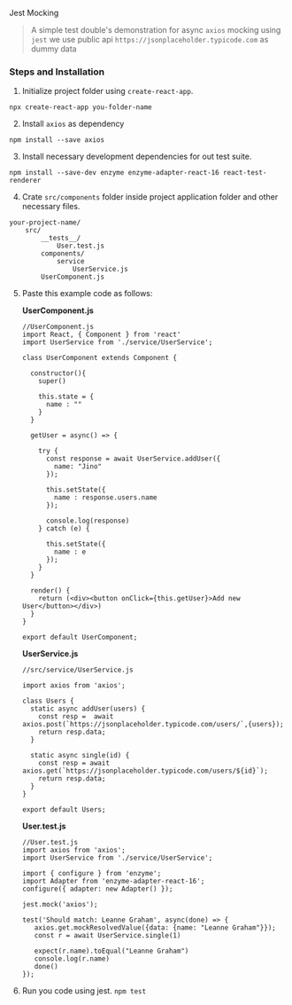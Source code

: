 Jest Mocking
> A simple test double's demonstration for async `axios` mocking using `jest` we use public api `https://jsonplaceholder.typicode.com` as dummy data


### Steps and Installation

1. Initialize project folder using `create-react-app`.
```
npx create-react-app you-folder-name
```

2. Install `axios` as dependency
```
npm install --save axios
```

3. Install necessary development dependencies for out test suite.
```
npm install --save-dev enzyme enzyme-adapter-react-16 react-test-renderer
```

4. Crate `src/components` folder inside project application folder and other necessary files.
```
your-project-name/
	src/
		__tests__/
			User.test.js
		components/
			service
				UserService.js
		UserComponent.js
```

5. Paste this example code as follows:

	**UserComponent.js**
	```
	//UserComponent.js
	import React, { Component } from 'react'
	import UserService from './service/UserService';

	class UserComponent extends Component {

	  constructor(){
	    super()

	    this.state = {
	      name : ""
	    }
	  }

	  getUser = async() => {

	    try {
	      const response = await UserService.addUser({
	        name: "Jino"
	      });
	      
	      this.setState({
	        name : response.users.name
	      });

	      console.log(response)
	    } catch (e) {
	       
	      this.setState({
	        name : e
	      });
	    }    
	  }

	  render() {
	    return (<div><button onClick={this.getUser}>Add new User</button></div>)
	  }
	}

	export default UserComponent;

	```

	**UserService.js**
	```
	//src/service/UserService.js

	import axios from 'axios';

	class Users {
	  static async addUser(users) {
	    const resp =  await axios.post(`https://jsonplaceholder.typicode.com/users/`,{users});
	    return resp.data;
	  }

	  static async single(id) {
	    const resp = await axios.get(`https://jsonplaceholder.typicode.com/users/${id}`);
	    return resp.data;
	  }
	}

	export default Users;
	```

	**User.test.js**
	```
	//User.test.js
	import axios from 'axios';
	import UserService from './service/UserService';

	import { configure } from 'enzyme';
	import Adapter from 'enzyme-adapter-react-16';
	configure({ adapter: new Adapter() });

	jest.mock('axios');

	test('Should match: Leanne Graham', async(done) => {
	   axios.get.mockResolvedValue({data: {name: "Leanne Graham"}});
	   const r = await UserService.single(1)
	    
	   expect(r.name).toEqual("Leanne Graham")
	   console.log(r.name)
	   done()
	});

	```

6. Run you code using jest.
``
npm test
``

